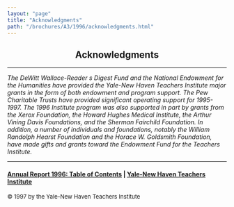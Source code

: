 ```yaml
---
layout: "page"
title: "Acknowledgments"
path: "/brochures/A3/1996/acknowledgments.html"
---
```

<main>
<center>
<h2>Acknowledgments</h2></center>
<hr/>
<i>
The DeWitt Wallace-Reader s Digest Fund and the National Endowment for the
Humanities have provided the Yale-New Haven Teachers Institute major
grants in the form of both endowment and program support.  The Pew
Charitable Trusts have provided significant operating support for
1995-1997.  The 1996 Institute program was also supported in part by
grants from the Xerox Foundation, the Howard Hughes Medical Institute, the
Arthur Vining Davis Foundations, and the Sherman Fairchild Foundation.  In
addition, a number of individuals and foundations, notably the William
Randolph Hearst Foundation and the Horace W. Goldsmith Foundation, have
made gifts and grants toward the Endowment Fund for the Teachers
Institute. 
</i>
<hr/>
<h4><a href=".\">Annual Report 1996: Table of Contents</a> |
<a href="..\..\">Yale-New Haven Teachers Institute</a>
</h4>
<font size="-1">© 1997 by the Yale-New Haven Teachers Institute
</font></main>